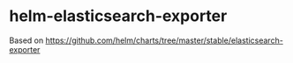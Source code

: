 # helm-elasticsearch-exporter

Based on https://github.com/helm/charts/tree/master/stable/elasticsearch-exporter
